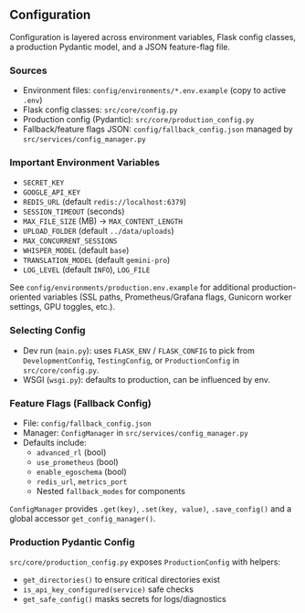## Configuration

Configuration is layered across environment variables, Flask config classes, a production Pydantic model, and a JSON feature-flag file.

### Sources

- Environment files: `config/environments/*.env.example` (copy to active `.env`)
- Flask config classes: `src/core/config.py`
- Production config (Pydantic): `src/core/production_config.py`
- Fallback/feature flags JSON: `config/fallback_config.json` managed by `src/services/config_manager.py`

### Important Environment Variables

- `SECRET_KEY`
- `GOOGLE_API_KEY`
- `REDIS_URL` (default `redis://localhost:6379`)
- `SESSION_TIMEOUT` (seconds)
- `MAX_FILE_SIZE` (MB) → `MAX_CONTENT_LENGTH`
- `UPLOAD_FOLDER` (default `../data/uploads`)
- `MAX_CONCURRENT_SESSIONS`
- `WHISPER_MODEL` (default `base`)
- `TRANSLATION_MODEL` (default `gemini-pro`)
- `LOG_LEVEL` (default `INFO`), `LOG_FILE`

See `config/environments/production.env.example` for additional production-oriented variables (SSL paths, Prometheus/Grafana flags, Gunicorn worker settings, GPU toggles, etc.).

### Selecting Config

- Dev run (`main.py`): uses `FLASK_ENV` / `FLASK_CONFIG` to pick from `DevelopmentConfig`, `TestingConfig`, or `ProductionConfig` in `src/core/config.py`.
- WSGI (`wsgi.py`): defaults to production, can be influenced by env.

### Feature Flags (Fallback Config)

- File: `config/fallback_config.json`
- Manager: `ConfigManager` in `src/services/config_manager.py`
- Defaults include:
  - `advanced_rl` (bool)
  - `use_prometheus` (bool)
  - `enable_egoschema` (bool)
  - `redis_url`, `metrics_port`
  - Nested `fallback_modes` for components

`ConfigManager` provides `.get(key)`, `.set(key, value)`, `.save_config()` and a global accessor `get_config_manager()`.

### Production Pydantic Config

`src/core/production_config.py` exposes `ProductionConfig` with helpers:

- `get_directories()` to ensure critical directories exist
- `is_api_key_configured(service)` safe checks
- `get_safe_config()` masks secrets for logs/diagnostics


